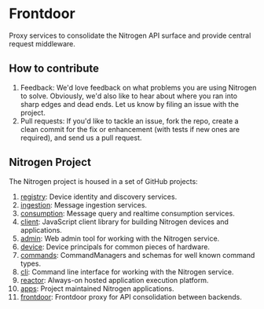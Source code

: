 # Frontdoor

Proxy services to consolidate the Nitrogen API surface and provide central request middleware.

## How to contribute

1.  Feedback:  We'd love feedback on what problems you are using Nitrogen to solve.  Obviously, we'd also like to hear about where you ran into sharp edges and dead ends.   Let us know by filing an issue with the project.
2.  Pull requests:  If you'd like to tackle an issue, fork the repo, create a clean commit for the fix or enhancement (with tests if new ones are required), and send us a pull request.

## Nitrogen Project

The Nitrogen project is housed in a set of GitHub projects:

1. [registry](https://github.com/nitrogenjs/registry): Device identity and discovery services.
2. [ingestion](https://github.com/nitrogenjs/ingestion): Message ingestion services.
3. [consumption](https://github.com/nitrogenjs/consumption): Message query and realtime consumption services.
4. [client](https://github.com/nitrogenjs/client): JavaScript client library for building Nitrogen devices and applications.
5. [admin](https://github.com/nitrogenjs/admin): Web admin tool for working with the Nitrogen service.
6. [device](https://github.com/nitrogenjs/devices): Device principals for common pieces of hardware.
7. [commands](https://github.com/nitrogenjs/commands): CommandManagers and schemas for well known command types.
8. [cli](https://github.com/nitrogenjs/cli): Command line interface for working with the Nitrogen service.
9. [reactor](https://github.com/nitrogenjs/reactor): Always-on hosted application execution platform.
10. [apps](https://github.com/nitrogenjs/apps): Project maintained Nitrogen applications.
11. [frontdoor](https://github.com/nitrogenjs/frontdoor): Frontdoor proxy for API consolidation between backends.